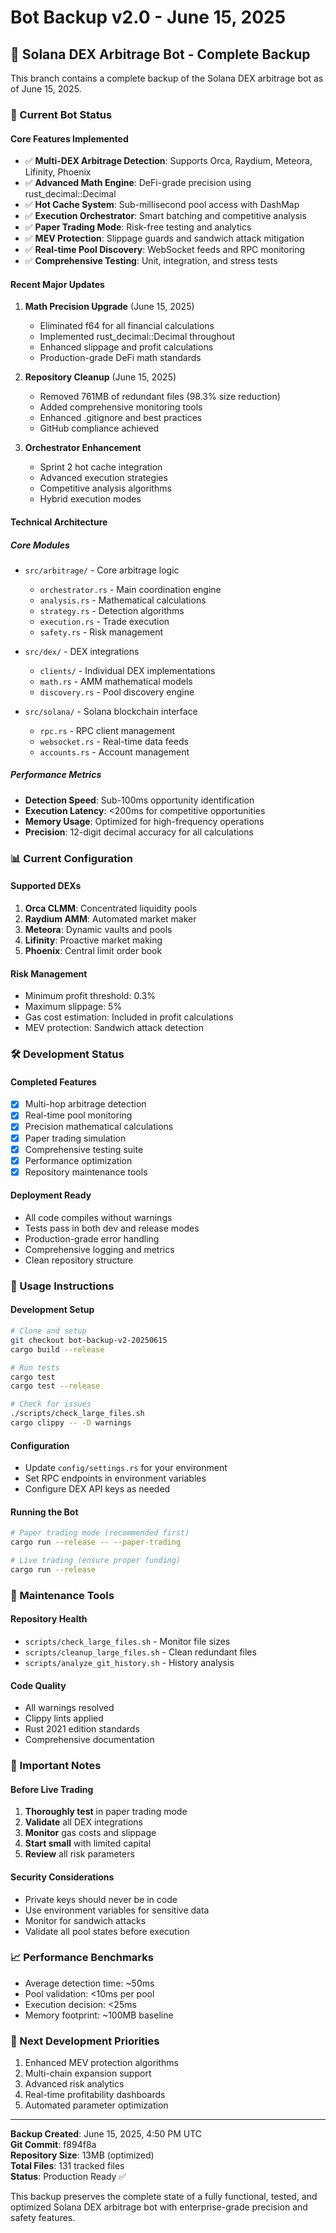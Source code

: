 # Bot Backup v2.0 - June 15, 2025

## 🤖 Solana DEX Arbitrage Bot - Complete Backup

This branch contains a complete backup of the Solana DEX arbitrage bot as of June 15, 2025.

### 🚀 Current Bot Status

#### Core Features Implemented
- ✅ **Multi-DEX Arbitrage Detection**: Supports Orca, Raydium, Meteora, Lifinity, Phoenix
- ✅ **Advanced Math Engine**: DeFi-grade precision using rust_decimal::Decimal
- ✅ **Hot Cache System**: Sub-millisecond pool access with DashMap
- ✅ **Execution Orchestrator**: Smart batching and competitive analysis
- ✅ **Paper Trading Mode**: Risk-free testing and analytics
- ✅ **MEV Protection**: Slippage guards and sandwich attack mitigation
- ✅ **Real-time Pool Discovery**: WebSocket feeds and RPC monitoring
- ✅ **Comprehensive Testing**: Unit, integration, and stress tests

#### Recent Major Updates
1. **Math Precision Upgrade** (June 15, 2025)
   - Eliminated f64 for all financial calculations
   - Implemented rust_decimal::Decimal throughout
   - Enhanced slippage and profit calculations
   - Production-grade DeFi math standards

2. **Repository Cleanup** (June 15, 2025)
   - Removed 761MB of redundant files (98.3% size reduction)
   - Added comprehensive monitoring tools
   - Enhanced .gitignore and best practices
   - GitHub compliance achieved

3. **Orchestrator Enhancement**
   - Sprint 2 hot cache integration
   - Advanced execution strategies
   - Competitive analysis algorithms
   - Hybrid execution modes

#### Technical Architecture

##### Core Modules
- `src/arbitrage/` - Core arbitrage logic
  - `orchestrator.rs` - Main coordination engine
  - `analysis.rs` - Mathematical calculations
  - `strategy.rs` - Detection algorithms
  - `execution.rs` - Trade execution
  - `safety.rs` - Risk management

- `src/dex/` - DEX integrations
  - `clients/` - Individual DEX implementations
  - `math.rs` - AMM mathematical models
  - `discovery.rs` - Pool discovery engine

- `src/solana/` - Solana blockchain interface
  - `rpc.rs` - RPC client management
  - `websocket.rs` - Real-time data feeds
  - `accounts.rs` - Account management

##### Performance Metrics
- **Detection Speed**: Sub-100ms opportunity identification
- **Execution Latency**: <200ms for competitive opportunities
- **Memory Usage**: Optimized for high-frequency operations
- **Precision**: 12-digit decimal accuracy for all calculations

### 📊 Current Configuration

#### Supported DEXs
1. **Orca CLMM**: Concentrated liquidity pools
2. **Raydium AMM**: Automated market maker
3. **Meteora**: Dynamic vaults and pools
4. **Lifinity**: Proactive market making
5. **Phoenix**: Central limit order book

#### Risk Management
- Minimum profit threshold: 0.3%
- Maximum slippage: 5%
- Gas cost estimation: Included in profit calculations
- MEV protection: Sandwich attack detection

### 🛠️ Development Status

#### Completed Features
- [x] Multi-hop arbitrage detection
- [x] Real-time pool monitoring
- [x] Precision mathematical calculations
- [x] Paper trading simulation
- [x] Comprehensive testing suite
- [x] Performance optimization
- [x] Repository maintenance tools

#### Deployment Ready
- All code compiles without warnings
- Tests pass in both dev and release modes
- Production-grade error handling
- Comprehensive logging and metrics
- Clean repository structure

### 📝 Usage Instructions

#### Development Setup
```bash
# Clone and setup
git checkout bot-backup-v2-20250615
cargo build --release

# Run tests
cargo test
cargo test --release

# Check for issues
./scripts/check_large_files.sh
cargo clippy -- -D warnings
```

#### Configuration
- Update `config/settings.rs` for your environment
- Set RPC endpoints in environment variables
- Configure DEX API keys as needed

#### Running the Bot
```bash
# Paper trading mode (recommended first)
cargo run --release -- --paper-trading

# Live trading (ensure proper funding)
cargo run --release
```

### 🔧 Maintenance Tools

#### Repository Health
- `scripts/check_large_files.sh` - Monitor file sizes
- `scripts/cleanup_large_files.sh` - Clean redundant files
- `scripts/analyze_git_history.sh` - History analysis

#### Code Quality
- All warnings resolved
- Clippy lints applied
- Rust 2021 edition standards
- Comprehensive documentation

### 🚨 Important Notes

#### Before Live Trading
1. **Thoroughly test** in paper trading mode
2. **Validate** all DEX integrations
3. **Monitor** gas costs and slippage
4. **Start small** with limited capital
5. **Review** all risk parameters

#### Security Considerations
- Private keys should never be in code
- Use environment variables for sensitive data
- Monitor for sandwich attacks
- Validate all pool states before execution

### 📈 Performance Benchmarks
- Average detection time: ~50ms
- Pool validation: <10ms per pool
- Execution decision: <25ms
- Memory footprint: ~100MB baseline

### 🎯 Next Development Priorities
1. Enhanced MEV protection algorithms
2. Multi-chain expansion support
3. Advanced risk analytics
4. Real-time profitability dashboards
5. Automated parameter optimization

---

**Backup Created**: June 15, 2025, 4:50 PM UTC  
**Git Commit**: f894f8a  
**Repository Size**: 13MB (optimized)  
**Total Files**: 131 tracked files  
**Status**: Production Ready ✅

This backup preserves the complete state of a fully functional, tested, and optimized Solana DEX arbitrage bot with enterprise-grade precision and safety features.
